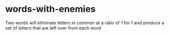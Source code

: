 # words-with-enemies
Two words will eliminate letters in common at a ratio of 1 for 1 and produce a set of letters that are left over from each word 
